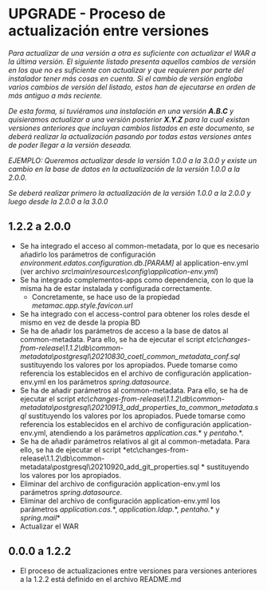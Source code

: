 # UPGRADE - Proceso de actualización entre versiones

*Para actualizar de una versión a otra es suficiente con actualizar el WAR a la última versión. El siguiente listado presenta aquellos cambios de versión en los que no es suficiente con actualizar y que requieren por parte del instalador tener más cosas en cuenta. Si el cambio de versión engloba varios cambios de versión del listado, estos han de ejecutarse en orden de más antiguo a más reciente.*

*De esta forma, si tuviéramos una instalación en una versión **A.B.C** y quisieramos actualizar a una versión posterior **X.Y.Z** para la cual existan versiones anteriores que incluyan cambios listados en este documento, se deberá realizar la actualización pasando por todas estas versiones antes de poder llegar a la versión deseada.*

*EJEMPLO: Queremos actualizar desde la versión 1.0.0 a la 3.0.0 y existe un cambio en la base de datos en la actualización de la versión 1.0.0 a la 2.0.0.*

*Se deberá realizar primero la actualización de la versión 1.0.0 a la 2.0.0 y luego desde la 2.0.0 a la 3.0.0*

## 1.2.2 a 2.0.0
* Se ha integrado el acceso al common-metadata, por lo que es necesario añadirlo los parámetros de configuración *environment.edatos.configuration.db.[PARAM]* al application-env.yml (ver archivo *src\main\resources\config\application-env.yml*)
* Se ha integrado complementos-apps como dependencia, con lo que la misma ha de estar instalada y configurada correctamente.
    * Concretamente, se hace uso de la propiedad *metamac.app.style.favicon.url*
* Se ha integrado con el access-control para obtener los roles desde el mismo en vez de desde la propia BD
* Se ha de añadir los parámetros de acceso a la base de datos al common-metadata. Para ello, se ha de ejecutar el script *etc\changes-from-release\1.1.2\db\common-metadata\postgresql\20210830_coetl_common_metadata_conf.sql* sustituyendo los valores por los apropiados. Puede tomarse como referencia los establecidos en el archivo de configuración application-env.yml en los parámetros *spring.datasource*.
* Se ha de añadir parámetros al common-metadata. Para ello, se ha de ejecutar el script *etc\changes-from-release\1.1.2\db\common-metadata\postgresql\20210913_add_properties_to_common_metadata.sql* sustituyendo los valores por los apropiados. Puede tomarse como referencia los establecidos en el archivo de configuración application-env.yml, atendiendo a los parámetros *application.cas.*\* y *pentaho.*\*.
* Se ha de añadir parámetros relativos al git al common-metadata. Para ello, se ha de ejecutar el script *etc\changes-from-release\1.1.2\db\common-metadata\postgresql\20210920_add_git_properties.sql * sustituyendo los valores por los apropiados.
* Eliminar del archivo de configuración application-env.yml los parámetros *spring.datasource*.
* Eliminar del archivo de configuración application-env.yml los parámetros *application.cas.*\*, *application.ldap.*\*, *pentaho.*\* y *spring.mail*\*
* Actualizar el WAR

## 0.0.0 a 1.2.2
* El proceso de actualizaciones entre versiones para versiones anteriores a la 1.2.2 está definido en el archivo README.md
